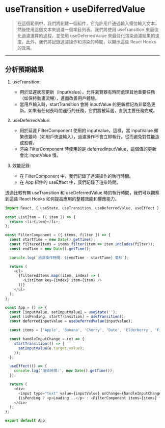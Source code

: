 # useTransition + useDiferredValue

> 在這個範例中，我們將創建一個組件，它允許用戶通過輸入欄位輸入文本，然後使用這個文本來過濾一個項目列表。我們將使用 useTransition 來最佳化過濾運算的過程，並使用 useDeferredValue 來最佳化渲染過濾結果的速度。此外，我們將記錄過濾操作和渲染的時間，以顯示這些 React Hooks 的效果。

***

## 分析預期結果
1. useTransition:
   - 用於延遲狀態更新（inputValue），允許瀏覽器有時間處理其他重要任務（如保持動畫流暢），進而改善用戶體驗。
   - 當用戶輸入時，startTransition 會將 inputValue 的更新標記為非緊急更新。如果有任何長時間運行的任務，它們將被延遲，直到主要任務完成。

2. useDeferredValue:
   - 用於延遲 FilterComponent 使用的 inputValue。這樣，當 inputValue 頻繁改變時（如用戶快速輸入），過濾操作不會立即執行，從而避免對性能造成影響。
   - 渲染 FilterComponent 時使用的是 deferredInputValue，這個值的更新會比 inputValue 慢。

3. 效能記錄:
   - 在 FilterComponent 中，我們記錄了過濾操作的執行時間。
   - 在 App 組件的 useEffect 中，我們記錄了渲染時間。

透過比較有無 useTransition 和 useDeferredValue 時的執行時間，我們可以觀察到這些 React Hooks 如何提高應用的整體效能和響應能力。

```javascript
import React, { useState, useTransition, useDeferredValue, useEffect } from 'react';

const ListItem = ({ item }) => {
  return <li>{item}</li>;
};

const FilterComponent = ({ items, filter }) => {
  const startTime = new Date().getTime();
  const filteredItems = items.filter(item => item.includes(filter));
  const endTime = new Date().getTime();

  console.log(`過濾操作時間: ${endTime - startTime} 毫秒`);

  return (
    <ul>
      {filteredItems.map((item, index) => (
        <ListItem key={index} item={item} />
      ))}
    </ul>
  );
};

const App = () => {
  const [inputValue, setInputValue] = useState('');
  const [isPending, startTransition] = useTransition();
  const deferredInputValue = useDeferredValue(inputValue);

  const items = ['Apple', 'Banana', 'Cherry', 'Date', 'Elderberry', 'Fig', 'Grape'];

  const handleInputChange = (e) => {
    startTransition(() => {
      setInputValue(e.target.value);
    });
  };

  useEffect(() => {
    console.log('渲染時間:', new Date().getTime());
  });

  return (
    <div>
      <input type="text" value={inputValue} onChange={handleInputChange} />
      {isPending ? <p>Loading...</p> : <FilterComponent items={items} filter={deferredInputValue} />}
    </div>
  );
};

export default App;
```